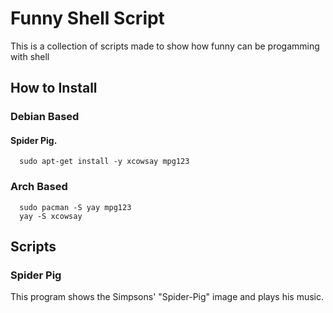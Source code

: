 # Funny Shell Script

This is a collection of scripts made to show how funny can be progamming with shell
  
## How to Install

### Debian Based 

#### Spider Pig.

      sudo apt-get install -y xcowsay mpg123

### Arch Based

      sudo pacman -S yay mpg123
      yay -S xcowsay

## Scripts

### Spider Pig
This program shows the Simpsons' "Spider-Pig" image and plays his music.